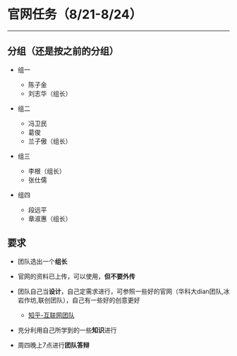 ﻿# 官网任务（8/21-8/24）



---

## 分组（还是按之前的分组）
*  组一
    * 陈子金
    * 刘志华（组长）
    
*  组二
    * 冯卫民
    * 葛俊
    * 兰子傲（组长）

*  组三
    * 李根（组长）
    * 张仕儒

*  组四
    * 段远平
    * 章淑惠（组长）

## 要求

* 团队选出一个**组长**
* 官网的资料已上传，可以使用，**但不要外传**
* 团队自己当**设计**，自己定需求进行，可参照一些好的官网（华科大dian团队,冰岩作坊,联创团队），自己有一些好的创意更好
    * [知乎-互联网团队][1]
* 充分利用自己所学到的一些**知识**进行
* 周四晚上7点进行**团队答辩**


  [1]: https://www.zhihu.com/question/23259810